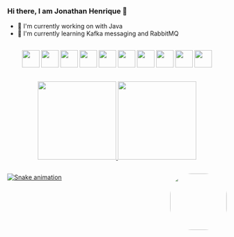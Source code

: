### Hi there, I am Jonathan Henrique 👋


- 🔭 I'm currently working on with Java 
- 🌱 I'm currently learning Kafka messaging and RabbitMQ 

##

<div align="center" style="display: inline_block">
  <img src="https://cdn.jsdelivr.net/gh/devicons/devicon/icons/java/java-original.svg" width="40" height="40"/>
  <img src="https://cdn.jsdelivr.net/gh/devicons/devicon/icons/spring/spring-original-wordmark.svg" width="40" height="40"/>
  <img src="https://cdn.jsdelivr.net/gh/devicons/devicon/icons/apachekafka/apachekafka-original-wordmark.svg" width="40" height="40"/>
  <img src="https://cdn.jsdelivr.net/gh/devicons/devicon/icons/git/git-original-wordmark.svg" width="40" height="40"/>
  <img src="https://cdn.jsdelivr.net/gh/devicons/devicon/icons/angularjs/angularjs-original.svg" width="40" height="40"/>
  <img src="https://cdn.jsdelivr.net/gh/devicons/devicon/icons/css3/css3-original-wordmark.svg" width="40" height="40"/>
  <img src="https://cdn.jsdelivr.net/gh/devicons/devicon/icons/html5/html5-original-wordmark.svg" width="40" height="40"/>
  <img src="https://cdn.jsdelivr.net/gh/devicons/devicon/icons/typescript/typescript-original.svg" width="40" height="40"/>
  <img src="https://cdn.jsdelivr.net/gh/devicons/devicon/icons/jenkins/jenkins-original.svg" width="40" height="40"/>
  <img src="https://cdn.jsdelivr.net/gh/devicons/devicon/icons/postgresql/postgresql-original-wordmark.svg" width="40" height="40"/>
</div>

##

<div align="center">
  <a href="https://github.com/jonathan1Henrique">
  <img height="180em" src="https://github-readme-stats.vercel.app/api?username=jonathan1Henrique&show_icons=true&theme=dark&include_all_commits=true&count_private=true"/>
  <img height="180em" src="https://github-readme-stats.vercel.app/api/top-langs/?username=jonathan1Henrique&layout=compact&langs_count=7&theme=dark"/>
</div>

##

<div>
  <img align="right" height="130" style="border-radius:50px;" src="https://i.gifer.com/origin/0d/0d9a38a2bb9748d96b0c0759396d00dc_w200.gif">
</div>


![Snake animation](https://github.com/jonathan1Henrique/jonathan1Henrique/blob/output/github-contribution-grid-snake.svg)
